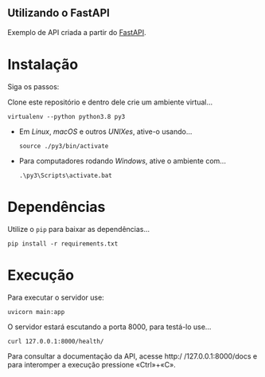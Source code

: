 Utilizando o FastAPI
---

Exemplo de API criada a partir do [FastAPI](https://fastapi.tiangolo.com/).

# Instalação

Siga os passos:

Clone este repositório e dentro dele crie um ambiente virtual...

  ``` shell
  virtualenv --python python3.8 py3
  ```

* Em _Linux_, _macOS_ e outros _UNIXes_, ative-o usando...

  ``` shell
  source ./py3/bin/activate
  ```

* Para computadores rodando _Windows_, ative o ambiente com...

  ``` shell
  .\py3\Scripts\activate.bat
  ```

# Dependências
  
Utilize o `pip` para baixar as dependências...

``` shell
pip install -r requirements.txt
```

# Execução

Para executar o servidor use:

``` shell
uvicorn main:app
```

O servidor estará escutando a porta 8000, para testá-lo use...

``` shell
curl 127.0.0.1:8000/health/
```

Para consultar a documentação da API, acesse http:/ /127.0.0.1:8000/docs e para interomper a execução pressione «Ctrl»+«C».
